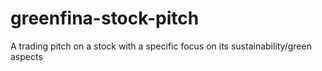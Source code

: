# greenfina-stock-pitch
A trading pitch on a stock with a specific focus on its sustainability/green aspects
